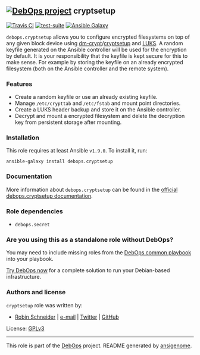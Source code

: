 ## [![DebOps project](http://debops.org/images/debops-small.png)](http://debops.org) cryptsetup

<!-- This file was generated by Ansigenome. Do not edit this file directly but
     instead have a look at the files in the ./meta/ directory. -->

[![Travis CI](http://img.shields.io/travis/debops/ansible-cryptsetup.svg?style=flat)](http://travis-ci.org/debops/ansible-cryptsetup)
[![test-suite](http://img.shields.io/badge/test--suite-ansible--cryptsetup-blue.svg?style=flat)](https://github.com/debops/test-suite/tree/master/ansible-cryptsetup/)
[![Ansible Galaxy](http://img.shields.io/badge/galaxy-debops.cryptsetup-660198.svg?style=flat)](https://galaxy.ansible.com/detail#/role/6309)


`debops.cryptsetup` allows you to configure encrypted filesystems on top of
any given block device using [dm-crypt][]/[cryptsetup][] and [LUKS][].  A random
keyfile generated on the Ansible controller will be used for the encryption by
default.  It is your responsibility that the keyfile is kept secure for this to
make sense.  For example by storing the keyfile on an already encrypted
filesystem (both on the Ansible controller and the remote system).

[LUKS]: https://en.wikipedia.org/wiki/Linux_Unified_Key_Setup
[dm-crypt]: https://en.wikipedia.org/wiki/Dm-crypt
[cryptsetup]: https://gitlab.com/cryptsetup/cryptsetup

### Features

* Create a random keyfile or use an already existing keyfile.
* Manage `/etc/crypttab` and `/etc/fstab` and mount point directories.
* Create a LUKS header backup and store it on the Ansible controller.
* Decrypt and mount a encrypted filesystem and delete the decryption key from
  persistent storage after mounting.

### Installation

This role requires at least Ansible `v1.9.0`. To install it, run:

```Shell
ansible-galaxy install debops.cryptsetup
```

### Documentation

More information about `debops.cryptsetup` can be found in the
[official debops.cryptsetup documentation](http://docs.debops.org/en/latest/ansible/roles/ansible-cryptsetup/docs/).


### Role dependencies

- `debops.secret`

### Are you using this as a standalone role without DebOps?

You may need to include missing roles from the [DebOps common
playbook](https://github.com/debops/debops-playbooks/blob/master/playbooks/common.yml)
into your playbook.

[Try DebOps now](https://github.com/debops/debops) for a complete solution to run your Debian-based infrastructure.





### Authors and license

`cryptsetup` role was written by:

- [Robin Schneider](http://ypid.de/) | [e-mail](mailto:ypid@riseup.net) | [Twitter](https://twitter.com/ypid) | [GitHub](https://github.com/ypid)

License: [GPLv3](https://tldrlegal.com/license/gnu-general-public-license-v3-%28gpl-3%29)

***

This role is part of the [DebOps](http://debops.org/) project. README generated by [ansigenome](https://github.com/nickjj/ansigenome/).

